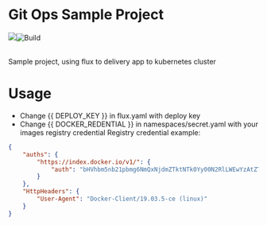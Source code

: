 # Git Ops Sample Project
[![](https://cdn.travis-ci.com/images/favicon-076a22660830dc325cc8ed70e7146a59.png)](https://travis-ci.com/luanngominh/gitops)![Build](https://travis-ci.com/luanngominh/gitops.svg?token=EpsxfuypGaA6JyTMzhSY&branch=master)

<br/>
Sample project, using flux to delivery app to kubernetes cluster

# Usage
* Change {{ DEPLOY_KEY }} in flux.yaml with deploy key
* Change {{ DOCKER_REDENTIAL }} in namespaces/secret.yaml with your images registry credential
Registry credential example:
```json
{
	"auths": {
		"https://index.docker.io/v1/": {
			"auth": "bHVhbm5nb21pbmg6NmQxNjdmZTktNTk0Yy00N2RlLWEwYzAtZTlhNTkyOTViZmNk"
		}
	},
	"HttpHeaders": {
		"User-Agent": "Docker-Client/19.03.5-ce (linux)"
	}
}
```
